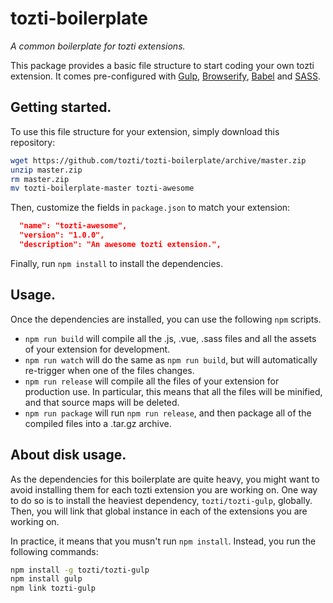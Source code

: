 # tozti-boilerplate
*A common boilerplate for tozti extensions.*

This package provides a basic file structure to start coding your own tozti extension. It comes pre-configured with [Gulp](https://gulpjs.com/), [Browserify](http://browserify.org/), [Babel](https://babeljs.io) and [SASS](http://sass-lang.com/).

## Getting started.

To use this file structure for your extension, simply download this repository:
```bash
wget https://github.com/tozti/tozti-boilerplate/archive/master.zip
unzip master.zip
rm master.zip
mv tozti-boilerplate-master tozti-awesome
```

Then, customize the fields in `package.json` to match your extension:
```json
  "name": "tozti-awesome",
  "version": "1.0.0",
  "description": "An awesome tozti extension.",
```

Finally, run `npm install` to install the dependencies.

## Usage.

Once the dependencies are installed, you can use the following `npm` scripts.

- `npm run build` will compile all the .js, .vue, .sass files and all the assets of your extension for development.
- `npm run watch` will do the same as `npm run build`, but will automatically re-trigger when one of the files changes.
- `npm run release` will compile all the files of your extension for production use. 
   In particular, this means that all the files will be minified, and that source maps will be deleted.
- `npm run package` will run `npm run release`, and then package all of the compiled files into a .tar.gz archive.

## About disk usage.

As the dependencies for this boilerplate are quite heavy, you might want to avoid installing them for each tozti extension you are working on. One way to do so is to install the heaviest dependency, `tozti/tozti-gulp`, globally. Then, you will link that global instance in each of the extensions you are working on.

In practice, it means that you musn't run `npm install`. Instead, you run the following commands:
```bash
npm install -g tozti/tozti-gulp
npm install gulp
npm link tozti-gulp
```